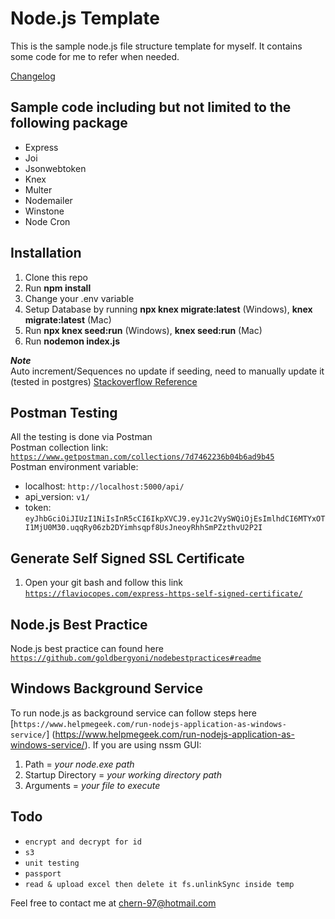 # Node.js Template

This is the sample node.js file structure template for myself. It contains some code for me to refer when needed.

[Changelog](CHANGELOG.md)

## Sample code including but not limited to the following package

- Express
- Joi
- Jsonwebtoken
- Knex
- Multer
- Nodemailer
- Winstone
- Node Cron

## Installation

1. Clone this repo
2. Run **npm install**
3. Change your .env variable
4. Setup Database by running **npx knex migrate:latest** (Windows), **knex migrate:latest** (Mac)
5. Run **npx knex seed:run** (Windows), **knex seed:run** (Mac)
6. Run **nodemon index.js**

**_Note_** \
Auto increment/Sequences no update if seeding, need to manually update it (tested in postgres)
[Stackoverflow Reference](https://stackoverflow.com/questions/8745051/postgres-manually-alter-sequence)

## Postman Testing

All the testing is done via Postman \
Postman collection link: [`https://www.getpostman.com/collections/7d7462236b04b6ad9b45`](https://www.getpostman.com/collections/7d7462236b04b6ad9b45) \
Postman environment variable:

- localhost: `http://localhost:5000/api/`
- api_version: `v1/`
- token: `eyJhbGciOiJIUzI1NiIsInR5cCI6IkpXVCJ9.eyJ1c2VySWQiOjEsImlhdCI6MTYxOTI1MjU0M30.uqqRy06zb2DYimhsqpf8UsJneoyRhhSmPZzthvU2P2I`

## Generate Self Signed SSL Certificate

1. Open your git bash and follow this link [`https://flaviocopes.com/express-https-self-signed-certificate/`](https://flaviocopes.com/express-https-self-signed-certificate/)

## Node.js Best Practice

Node.js best practice can found here [`https://github.com/goldbergyoni/nodebestpractices#readme`](https://github.com/goldbergyoni/nodebestpractices#readme)

## Windows Background Service

To run node.js as background service can follow steps here [`https://www.helpmegeek.com/run-nodejs-application-as-windows-service/`] (https://www.helpmegeek.com/run-nodejs-application-as-windows-service/). 
If you are using nssm GUI:
1. Path = _your node.exe path_
2. Startup Directory = _your working directory path_
2. Arguments = _your file to execute_

## Todo

- `encrypt and decrypt for id`
- `s3`
- `unit testing`
- `passport`
- `read & upload excel then delete it fs.unlinkSync inside temp`

Feel free to contact me at chern-97@hotmail.com
